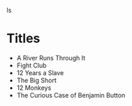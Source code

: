 ls
# Titles

- A River Runs Through It
- Fight Club
- 12 Years a Slave
- The Big Short
- 12 Monkeys
- The Curious Case of Benjamin Button